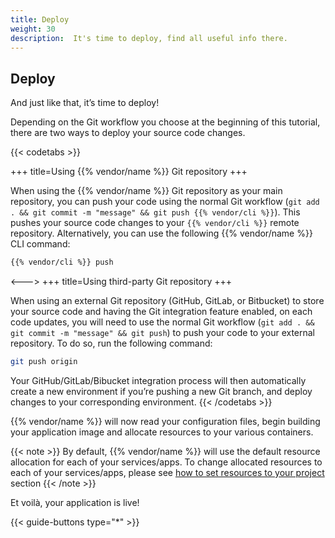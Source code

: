 ```yaml
---
title: Deploy
weight: 30
description:  It's time to deploy, find all useful info there.
---
```


## Deploy

And just like that, it’s time to deploy!

Depending on the Git workflow you choose at the beginning of this tutorial, there are two ways to deploy your source code changes.

{{< codetabs >}}

+++
title=Using {{% vendor/name %}} Git repository
+++

When using the {{% vendor/name %}} Git repository as your main repository, you can push your code using the normal Git workflow (`git add . && git commit -m "message" && git push {{% vendor/cli %}}`). This pushes your source code changes to your `{{% vendor/cli %}}` remote repository. Alternatively, you can use the following {{% vendor/name %}} CLI command:
```bash {location="Terminal"}
{{% vendor/cli %}} push
```

<--->
+++
title=Using third-party Git repository
+++

When using an external Git repository (GitHub, GitLab, or Bitbucket) to store your source code and having the Git integration feature enabled, on each code updates, you will need to use the normal Git workflow (`git add . && git commit -m "message" && git push`) to push your code to your external repository. To do so, run the following command:
```bash {location="Terminal"}
git push origin
```

Your GitHub/GitLab/Bibucket integration process will then automatically create a new environment if you’re pushing a new Git branch, and deploy changes to your corresponding environment.
{{< /codetabs >}}

{{% vendor/name %}} will now read your configuration files, begin building your application image and allocate resources to your various containers.

{{< note >}}
By default, {{% vendor/name %}} will use the default resource allocation for each of your services/apps. To change allocated resources to each of your services/apps, please see [how to set resources to your project](./set-resources.md) section
{{< /note >}}

Et voilà, your application is live!

[//]: # (**Your first push)

[//]: # (will fail**; don't worry, this is expected. At this point {{% vendor/cli %}} is not aware of the resources)

[//]: # (your application needs. You need to define how much CPU, memory, and disk to assign to the various containers. Back in your terminal, run:)

{{< guide-buttons type="*" >}}
